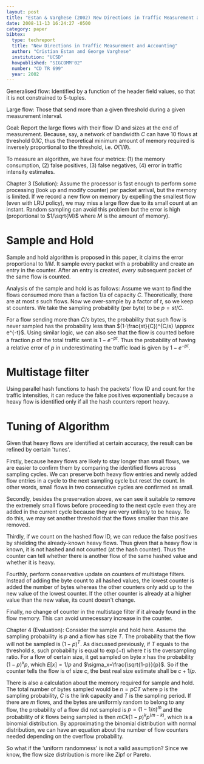 ```yaml
---
layout: post
title: "Estan & Varghese (2002) New Directions in Traffic Measurement and Accounting (SIGCOMM and UCSD CD TR 699)"
date: 2008-11-13 16:24:27 -0500
category: paper
bibtex:
  type: techreport
  title: "New Directions in Traffic Measurement and Accounting"
  author: "Cristian Estan and George Varghese"
  institution: "UCSD"
  howpublished: "SIGCOMM'02"
  number: "CD TR 699"
  year: 2002
---
```

Generalised flow: Identified by a function of the header field values, so that it is not constrained to 5-tuples.

Large flow: Those that send more than a given threshold during a given measurement interval.

Goal: Report the large flows with their flow ID and sizes at the end of measurement. Because, say, a network of bandwidth $C$ can have 10 flows at threshold $0.1C$, thus the theoretical minimum amount of memory required is inversely proportional to the threshold, i.e. $O(1/\theta)$.

To measure an algorithm, we have four metrics: (1) the memory consumption, (2) false positives, (3) false negatives, (4) error in traffic intensity estimates.

Chapter 3 (Solution): Assume the processor is fast enough to perform some processing (look up and modify counter) per packet arrival, but the memory is limited. If we record a new flow on memory by expelling the smallest flow (even with LRU policy), we may miss a large flow due to its small count at an instant.
Random sampling can avoid this problem but the error is high (proportional to $1/\sqrt{M}$ where $M$ is the amount of memory).

# Sample and Hold

Sample and hold algorithm is proposed in this paper, it claims the error proportional to $1/M$. It sample every packet with a probability and create an entry in the counter. After an entry is created, *every* subsequent packet of the same flow is counted.

Analysis of the sample and hold is as follows: Assume we want to find the flows consumed more than a faction $1/s$ of capacity $C$. Theoretically, there are at most $s$ such flows. Now we over-sample by a factor of $t$, so we keep st counters. We take the sampling probability (per byte) to be $p=st/C$.

For a flow sending more than $C/s$ bytes, the probability that such flow is never sampled has the probability less than $(1-\frac{st}{C})^{C/s} \approx e^{-t}$. Using similar logic, we can also see that the flow is counted before a fraction $p$ of the total traffic sent is $1-e^{-pt}$. Thus the probability of having a relative error of $p$ in underestimating the traffic load is given by $1-e^{-pt}$.

# Multistage filter

Using parallel hash functions to hash the packets' flow ID and count for the traffic intensities, it can reduce the false positives exponentially because a heavy flow is identified only if all the hash counters report heavy.

# Tuning of Algorithm

Given that heavy flows are identified at certain accuracy, the result can be refined by certain 'tunes'.

Firstly, because heavy flows are likely to stay longer than small flows, we are easier to confirm them by comparing the identified flows across sampling cycles. We can preserve both heavy flow entries and newly added flow entries in a cycle to the next sampling cycle but reset the count. In other words, small flows in two consecutive cycles are confirmed as small.

Secondly, besides the preservation above, we can see it suitable to remove the extremely small flows before proceeding to the next cycle even they are added in the current cycle because they are very unlikely to be heavy. To do this, we may set another threshold that the flows smaller than this are removed.

Thirdly, if we count on the hashed flow ID, we can reduce the false positives by shielding the already-known heavy flows. Thus given that a heavy flow is known, it is not hashed and not counted (at the hash counter). Thus the counter can tell whether there is another flow of the same hashed value and whether it is heavy.

Fourthly, perform conservative update on counters of multistage filters. Instead of adding the byte count to all hashed values, the lowest counter is added the number of bytes whereas the other counters only add up to the new value of the lowest counter. If the other counter is already at a higher value than the new value, its count doesn't change.

Finally, no change of counter in the multistage filter if it already found in the flow memory. This can avoid unnecessary increase in the counter.

Chapter 4 (Evaluation): Consider the sample and hold here. Assume the sampling probability is $p$ and a flow has size $T$. The probability that the flow will not be sampled is $(1-p)^T$. As discussed previously, if $T$ equals to the threshold $s$, such probability is equal to $\exp(-t)$ where $t$ is the oversampling ratio. For a flow of certain size, it get sampled on byte $x$ has the probability $(1-p)^x p$, which $E[x]=1/p$ and $\sigma_x=\frac{\sqrt{1-p}}{p}$. So if the counter tells the flow is of size $c$, the best real size estimate shall be $c+1/p$.

There is also a calculation about the memory required for sample and hold. The total number of bytes sampled would be $n=pCT$ where p is the sampling probability, $C$ is the link capacity and $T$ is the sampling period. If there are $m$ flows, and the bytes are uniformly random to belong to any flow, the probability of a flow did not sampled is $p=(1-1/n)^m$ and the probability of $k$ flows being sampled is then $mCk (1-p)^k p^{(m-k)}$, which is a binomial distribution. By approximating the binomial distribution with normal distribution, we can have an equation about the number of flow counters needed depending on the overflow probability.

So what if the 'uniform randomness' is not a valid assumption? Since we know, the flow size distribution is more like Zipf or Pareto.

